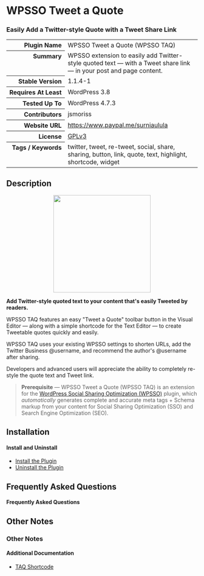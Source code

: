 <h1>WPSSO Tweet a Quote</h1><h3>Easily Add a Twitter-style Quote with a Tweet Share Link</h3>

<table>
<tr><th align="right" valign="top" nowrap>Plugin Name</th><td>WPSSO Tweet a Quote (WPSSO TAQ)</td></tr>
<tr><th align="right" valign="top" nowrap>Summary</th><td>WPSSO extension to easily add Twitter-style quoted text &mdash; with a Tweet share link &mdash; in your post and page content.</td></tr>
<tr><th align="right" valign="top" nowrap>Stable Version</th><td>1.1.4-1</td></tr>
<tr><th align="right" valign="top" nowrap>Requires At Least</th><td>WordPress 3.8</td></tr>
<tr><th align="right" valign="top" nowrap>Tested Up To</th><td>WordPress 4.7.3</td></tr>
<tr><th align="right" valign="top" nowrap>Contributors</th><td>jsmoriss</td></tr>
<tr><th align="right" valign="top" nowrap>Website URL</th><td><a href="https://www.paypal.me/surniaulula">https://www.paypal.me/surniaulula</a></td></tr>
<tr><th align="right" valign="top" nowrap>License</th><td><a href="https://www.gnu.org/licenses/gpl.txt">GPLv3</a></td></tr>
<tr><th align="right" valign="top" nowrap>Tags / Keywords</th><td>twitter, tweet, re-tweet, social, share, sharing, button, link, quote, text, highlight, shortcode, widget</td></tr>
</table>

<h2>Description</h2>

<p align="center"><img src="https://surniaulula.github.io/wpsso-tweet-a-quote/assets/icon-256x256.png" width="256" height="256" /></p><p><strong>Add Twitter-style quoted text to your content that's easily Tweeted by readers.</strong></p>

<p>WPSSO TAQ features an easy "Tweet a Quote" toolbar button in the Visual Editor &mdash; along with a simple shortcode for the Text Editor &mdash; to create Tweetable quotes quickly and easily.</p>

<p>WPSSO TAQ uses your existing WPSSO settings to shorten URLs, add the Twitter Business @username, and recommend the author's @username after sharing.</p>

<p>Developers and advanced users will appreciate the ability to completely re-style the quote text and Tweet link.</p>

<blockquote>
<p><strong>Prerequisite</strong> &mdash; WPSSO Tweet a Quote (WPSSO TAQ) is an extension for the <a href="https://wordpress.org/plugins/wpsso/">WordPress Social Sharing Optimization (WPSSO)</a> plugin, which <em>automatically</em> generates complete and accurate meta tags + Schema markup from your content for Social Sharing Optimization (SSO) and Search Engine Optimization (SEO).</p>
</blockquote>


<h2>Installation</h2>

<h4>Install and Uninstall</h4>

<ul>
<li><a href="https://wpsso.com/codex/plugins/wpsso-tweet-a-quote/installation/install-the-plugin/">Install the Plugin</a></li>
<li><a href="https://wpsso.com/codex/plugins/wpsso-tweet-a-quote/installation/uninstall-the-plugin/">Uninstall the Plugin</a></li>
</ul>


<h2>Frequently Asked Questions</h2>

<h4>Frequently Asked Questions</h4>


<h2>Other Notes</h2>

<h3>Other Notes</h3>
<h4>Additional Documentation</h4>

<ul>
<li><a href="https://wpsso.com/codex/plugins/wpsso-tweet-a-quote/notes/taq-shortcode/">TAQ Shortcode</a></li>
</ul>

